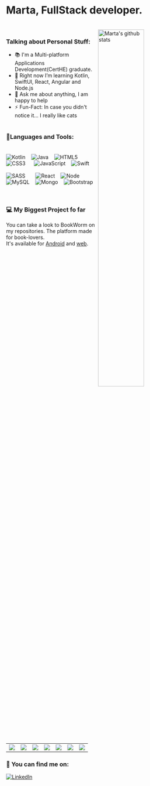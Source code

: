 <h1>Marta, FullStack developer. </h1>
<br/>
<!-- Talking about you -->
 <img width="50%" align="right" alt="Marta's github stats" src="https://c.tenor.com/4ryx66tWEhcAAAAd/pixel-study.gif" />
 
 ### Talking about Personal Stuff: 
- 📚 I'm a Multi-platform Applications Development(CertHE) graduate. <br/>
- 🌱 Right now I’m learning Kotlin, SwiftUI, React, Angular and Node.js <br/> 
- 💬 Ask me about anything, I am happy to help <br/> 
- ⚡️ Fun-Fact: In case you didn't notice it... I really like cats<br/> <br/>

### 🔭Languages and Tools: <br/><br/>
![Kotlin](https://img.shields.io/badge/kotlin-%230095D5.svg?style=for-the-badge&logo=kotlin&logoColor=white)&nbsp;&nbsp;&nbsp;
![Java](https://img.shields.io/badge/java-%23ED8B00.svg?style=for-the-badge&logo=java&logoColor=white)&nbsp;&nbsp;&nbsp;
![HTML5](https://img.shields.io/badge/html5-%23E34F26.svg?style=for-the-badge&logo=html5&logoColor=white) &nbsp;&nbsp;&nbsp;
![CSS3](https://img.shields.io/badge/css3-%231572B6.svg?style=for-the-badge&logo=css3&logoColor=white)&nbsp;&nbsp;&nbsp;&nbsp;&nbsp;
![JavaScript](https://img.shields.io/badge/javascript-%23323330.svg?style=for-the-badge&logo=javascript&logoColor=%23F7DF1E)&nbsp;&nbsp;&nbsp;
![Swift](https://img.shields.io/badge/Swift-FA7343?style=for-the-badge&logo=swift&logoColor=white)
<br/><br/>
![SASS](https://img.shields.io/badge/SASS-hotpink.svg?style=for-the-badge&logo=SASS&logoColor=white)&nbsp;&nbsp;&nbsp;&nbsp;&nbsp;&nbsp;
![React](https://img.shields.io/badge/React-20232A?style=for-the-badge&logo=react&logoColor=61DAFB)&nbsp;&nbsp;&nbsp;
![Node](https://img.shields.io/badge/Node.js-43853D?style=for-the-badge&logo=node.js&logoColor=white)&nbsp;&nbsp;&nbsp;
![MySQL](https://img.shields.io/badge/mysql-%2300f.svg?style=for-the-badge&logo=mysql&logoColor=white)&nbsp;&nbsp;&nbsp;
![Mongo](https://img.shields.io/badge/MongoDB-4EA94B?style=for-the-badge&logo=mongodb&logoColor=white)&nbsp;&nbsp;&nbsp;
![Bootstrap](https://img.shields.io/badge/bootstrap-%23563D7C.svg?style=for-the-badge&logo=bootstrap&logoColor=white)
 &nbsp;&nbsp;&nbsp;
<br/>
<br/>

###  💻 My Biggest Project fo far
You can take a look to BookWorm on my repositories. The platform made for book-lovers.<br/>
It's available for [Android](https://github.com/martamagui/bookworm-android) and [web](https://github.com/martamagui/bookworm-app-web).
<table>
  <tbody>
    <tr>
      <td align="center">
        <img src="https://user-images.githubusercontent.com/73697174/174846009-74b4675a-73e4-403d-a8d0-0d28a103a1c6.png" >
      </td>
      <td align="center">
        <img src="https://user-images.githubusercontent.com/73697174/174846056-99dd4338-1617-44ce-8589-86aab1cddeaf.png">
      </td>
      <td>
        <img src="https://user-images.githubusercontent.com/73697174/174847474-571d7dc5-5805-438a-a1c3-cc4c420c9df4.png">
      </td>
      <td>
        <img src="https://user-images.githubusercontent.com/73697174/174847989-7229338a-0f77-4d6a-92ca-e799b2ab7265.png">
      </td>
      <td>
        <img src="https://user-images.githubusercontent.com/73697174/174848132-07794608-6a7d-4296-9e69-aac92e597d04.png">
      </td>
      <td>
        <img src="https://user-images.githubusercontent.com/73697174/175004405-24e0ab0b-b85f-4d4b-88b8-199abdb7d5a5.png">
      </td>
      <td>
        <img src="https://user-images.githubusercontent.com/73697174/175004697-17f28e3e-811c-4b16-8a73-eff9670da36c.png">
      </td>
    </tr>
  </tbody>
</table>

### 🔎 You can find me on:
<a href="https://www.linkedin.com/in/marta-m-aguilera/">![LinkedIn](https://img.shields.io/badge/linkedin-%230077B5.svg?style=for-the-badge&logo=linkedin&logoColor=white)</a> &nbsp;&nbsp;&nbsp;

